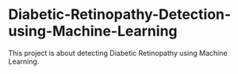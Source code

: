 # Diabetic-Retinopathy-Detection-using-Machine-Learning
This project is about detecting Diabetic Retinopathy using Machine Learning.
